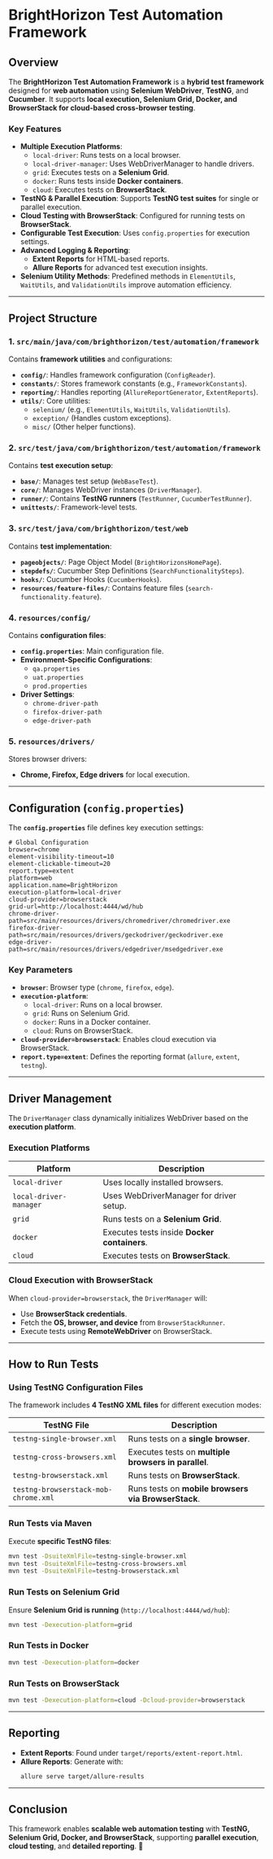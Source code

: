 

# **BrightHorizon Test Automation Framework**

## **Overview**
The **BrightHorizon Test Automation Framework** is a **hybrid test framework** designed for **web automation** using **Selenium WebDriver**, **TestNG**, and **Cucumber**. It supports **local execution, Selenium Grid, Docker, and BrowserStack for cloud-based cross-browser testing**.

### **Key Features**
- **Multiple Execution Platforms**:
  - `local-driver`: Runs tests on a local browser.
  - `local-driver-manager`: Uses WebDriverManager to handle drivers.
  - `grid`: Executes tests on a **Selenium Grid**.
  - `docker`: Runs tests inside **Docker containers**.
  - `cloud`: Executes tests on **BrowserStack**.
- **TestNG & Parallel Execution**: Supports **TestNG test suites** for single or parallel execution.
- **Cloud Testing with BrowserStack**: Configured for running tests on **BrowserStack**.
- **Configurable Test Execution**: Uses `config.properties` for execution settings.
- **Advanced Logging & Reporting**:
  - **Extent Reports** for HTML-based reports.
  - **Allure Reports** for advanced test execution insights.
- **Selenium Utility Methods**: Predefined methods in `ElementUtils`, `WaitUtils`, and `ValidationUtils` improve automation efficiency.

---

## **Project Structure**
### **1. `src/main/java/com/brighthorizon/test/automation/framework`**
Contains **framework utilities** and configurations:
- **`config/`**: Handles framework configuration (`ConfigReader`).
- **`constants/`**: Stores framework constants (e.g., `FrameworkConstants`).
- **`reporting/`**: Handles reporting (`AllureReportGenerator`, `ExtentReports`).
- **`utils/`**: Core utilities:
  - `selenium/` (e.g., `ElementUtils`, `WaitUtils`, `ValidationUtils`).
  - `exception/` (Handles custom exceptions).
  - `misc/` (Other helper functions).

### **2. `src/test/java/com/brighthorizon/test/automation/framework`**
Contains **test execution setup**:
- **`base/`**: Manages test setup (`WebBaseTest`).
- **`core/`**: Manages WebDriver instances (`DriverManager`).
- **`runner/`**: Contains **TestNG runners** (`TestRunner`, `CucumberTestRunner`).
- **`unittests/`**: Framework-level tests.

### **3. `src/test/java/com/brighthorizon/test/web`**
Contains **test implementation**:
- **`pageobjects/`**: Page Object Model (`BrightHorizonsHomePage`).
- **`stepdefs/`**: Cucumber Step Definitions (`SearchFunctionalitySteps`).
- **`hooks/`**: Cucumber Hooks (`CucumberHooks`).
- **`resources/feature-files/`**: Contains feature files (`search-functionality.feature`).

### **4. `resources/config/`**
Contains **configuration files**:
- **`config.properties`**: Main configuration file.
- **Environment-Specific Configurations**:
  - `qa.properties`
  - `uat.properties`
  - `prod.properties`
- **Driver Settings**:
  - `chrome-driver-path`
  - `firefox-driver-path`
  - `edge-driver-path`

### **5. `resources/drivers/`**
Stores browser drivers:
- **Chrome, Firefox, Edge drivers** for local execution.

---

## **Configuration (`config.properties`)**
The **`config.properties`** file defines key execution settings:

```properties
# Global Configuration
browser=chrome
element-visibility-timeout=10
element-clickable-timeout=20
report.type=extent
platform=web
application.name=BrightHorizon
execution-platform=local-driver
cloud-provider=browserstack
grid-url=http://localhost:4444/wd/hub
chrome-driver-path=src/main/resources/drivers/chromedriver/chromedriver.exe
firefox-driver-path=src/main/resources/drivers/geckodriver/geckodriver.exe
edge-driver-path=src/main/resources/drivers/edgedriver/msedgedriver.exe
```

### **Key Parameters**
- **`browser`**: Browser type (`chrome`, `firefox`, `edge`).
- **`execution-platform`**:
  - `local-driver`: Runs on a local browser.
  - `grid`: Runs on Selenium Grid.
  - `docker`: Runs in a Docker container.
  - `cloud`: Runs on BrowserStack.
- **`cloud-provider=browserstack`**: Enables cloud execution via BrowserStack.
- **`report.type=extent`**: Defines the reporting format (`allure`, `extent`, `testng`).

---

## **Driver Management**
The `DriverManager` class dynamically initializes WebDriver based on the **execution platform**.

### **Execution Platforms**
| Platform            | Description |
|---------------------|-------------|
| `local-driver` | Uses locally installed browsers. |
| `local-driver-manager` | Uses WebDriverManager for driver setup. |
| `grid` | Runs tests on a **Selenium Grid**. |
| `docker` | Executes tests inside **Docker containers**. |
| `cloud` | Executes tests on **BrowserStack**. |

### **Cloud Execution with BrowserStack**
When `cloud-provider=browserstack`, the `DriverManager` will:
- Use **BrowserStack credentials**.
- Fetch the **OS, browser, and device** from `BrowserStackRunner`.
- Execute tests using **RemoteWebDriver** on BrowserStack.

---

## **How to Run Tests**
### **Using TestNG Configuration Files**
The framework includes **4 TestNG XML files** for different execution modes:

| TestNG File | Description |
|-------------|-------------|
| `testng-single-browser.xml` | Runs tests on a **single browser**. |
| `testng-cross-browsers.xml` | Executes tests on **multiple browsers in parallel**. |
| `testng-browserstack.xml` | Runs tests on **BrowserStack**. |
| `testng-browserstack-mob-chrome.xml` | Runs tests on **mobile browsers via BrowserStack**. |

### **Run Tests via Maven**
Execute **specific TestNG files**:
```sh
mvn test -DsuiteXmlFile=testng-single-browser.xml
mvn test -DsuiteXmlFile=testng-cross-browsers.xml
mvn test -DsuiteXmlFile=testng-browserstack.xml
```

### **Run Tests on Selenium Grid**
Ensure **Selenium Grid is running** (`http://localhost:4444/wd/hub`):
```sh
mvn test -Dexecution-platform=grid
```

### **Run Tests in Docker**
```sh
mvn test -Dexecution-platform=docker
```

### **Run Tests on BrowserStack**
```sh
mvn test -Dexecution-platform=cloud -Dcloud-provider=browserstack
```

---

## **Reporting**
- **Extent Reports**: Found under `target/reports/extent-report.html`.
- **Allure Reports**: Generate with:
  ```sh
  allure serve target/allure-results
  ```

---

## **Conclusion**
This framework enables **scalable web automation testing** with **TestNG, Selenium Grid, Docker, and BrowserStack**, supporting **parallel execution**, **cloud testing**, and **detailed reporting**. 🚀

